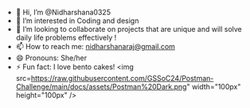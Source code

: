 - 👋 Hi, I’m @Nidharshana0325
- 👀 I’m interested in Coding and design
- 🌱 I’m looking to collaborate on projects that are unique and will solve daily life problems effectively !
- 📫 How to reach me: nidharshanaraj@gmail.com 
- 😄 Pronouns: She/her
- ⚡ Fun fact: I love bento cakes!
<img src=https://raw.githubusercontent.com/GSSoC24/Postman-Challenge/main/docs/assets/Postman%20Dark.png" width="100px" height="100px" />
<!---
Nidharshana0325/Nidharshana0325 is a ✨ special ✨ repository because its `README.md` (this file) appears on your GitHub profile.
You can click the Preview link to take a look at your changes.
--->

